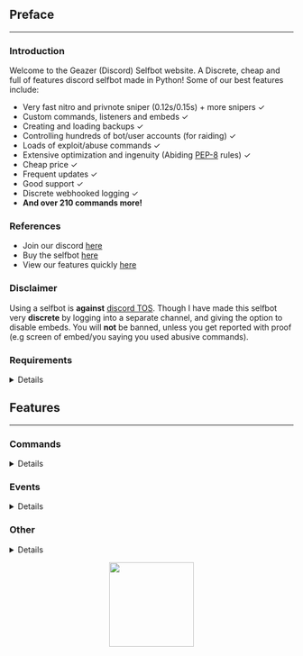 ## Preface
---

### Introduction
Welcome to the Geazer (Discord) Selfbot website. A Discrete, cheap and full of features discord selfbot made in Python! 
Some of our best features include: 
* Very fast nitro and privnote sniper (0.12s/0.15s) + more snipers ✓
* Custom commands, listeners and embeds ✓
* Creating and loading backups ✓
* Controlling hundreds of bot/user accounts (for raiding) ✓
* Loads of exploit/abuse commands ✓
* Extensive optimization and ingenuity (Abiding [PEP-8](https://www.python.org/dev/peps/pep-0008/ "PEP-8 definition") rules) ✓
* Cheap price ✓
* Frequent updates ✓
* Good support ✓
* Discrete webhooked logging ✓
* **And over 210 commands more!**

### References
* Join our discord [here](https://discord.gg/ZGrYnNB "Support, suggestions, questions and more")
* Buy the selfbot [here](https://autobuy.io/@Geazer-Selfbot/Product/a2bb2869-46d4-48af-8f49-08d842cf9dbd "My autobuy.io shop")
* View our features quickly [here](https://pastebin.com/raw/7f4RHTeH "Discrete pastebin with features")

### Disclaimer
Using a selfbot is __against__ [discord TOS](https://support.discord.com/hc/en-us/articles/115002192352-Automated-user-accounts-self-bots- "TOS article on selfbots"). Though I have made this selfbot very __discrete__ by logging into a separate channel, and giving the option to disable embeds. You will __not__ be banned, unless you get reported with proof (e.g screen of embed/you saying you used abusive commands).

### Requirements
<details>
    <ul>
        <li>Python: <a href="https://www.python.org/ftp/python/3.8.5/python-3.8.5-amd64.exe">Python 3.8.5</a> </li>
        <li>OS: Windows 10 (64-bit), Linux distro, MacOS </li>
        <li>Having joined <a href="https://discord.gg/ZGrYnNB">our discord</a> </li>
        <li>Having an activation code </li>
    </ul>
</details>

## Features
---

### Commands
<details>
    <ul>
        <details>
        <summary>Abuse</summary>
        <ul>
            <li> charbypass  ⟶  Will send a ~6000 char long message </li>
            <li> glitchdescription &lt;channel&gt; ⟶  Will glitch a channels topic/description </li>
            <li> viewbot &lt;link&gt; [amount=50] ⟶  Will have &lt;amount&gt; bots viewing &lt;link&gt;, will work with ebay listings etc. </li>
            <li> maskmsg [m...] ⟶  Will hide a message inside another message. </li>
            <li> bantoken &lt;token&gt; ⟶  Will make a discord token invalid </li>
            <li> bantoken2 &lt;token&gt; ⟶  Will disable a discord account </li>
            <li> tokeninfo &lt;token&gt; ⟶  Will show information about a token </li>
            <li> tokenspam &lt;token&gt; [name=B̩̮̘y͍̲̤̳͔̰͈ ̠͎̩͉̫G͓̭̩͔͔̖̱e̟̩̦a͙̪͉̱̮̖ͅz̴̻̬͇̫e̼r̤̤͙̹̰̝] ⟶  Will flash someones screen and change settings by using their token </li>
            <li> destroyserver  ⟶  Will destroy a server by deleting it's channels and creating random new ones </li>
            <li> crashcall  ⟶  Base command for crashing calls </li>
            <ul>
                <li>  start  ⟶  Will start the callcrash by rapidly changing it's voice region </li>
            </ul>
            <ul>
                <li>  stop  ⟶  Will stop the callcrash. If command doesn't respond, try again in a different channel </li>
            </ul>
            <li> channel  ⟶  Base command for creating or removing a lot of channels in a guild </li>
            <ul>
                <li>  create &lt;amount&gt; &lt;type&gt; [name] ⟶  Will spam create specified amount of either tc or vc with specified name </li>
            </ul>
            <ul>
                <li>  remove &lt;amount&gt; ⟶  Will attempt to remove specified amount of channels in a guild </li>
            </ul>
            <li> role  ⟶  Base command for creating or removing a lot of roles in a guild </li>
            <ul>
                <li>  create &lt;amount&gt; [name] ⟶  Will create specified amount of roles with random colour and specified name </li>
            </ul>
            <ul>
                <li>  remove &lt;amount&gt; ⟶  Will attempt to remove specified amount of roles in a guild </li>
            </ul>
            <ul>
                <li>  add &lt;amount&gt; &lt;member&gt; ⟶  Will attempt to add &lt;amount&gt; of roles to specified member </li>
            </ul>
            <li> webhook  ⟶  Base command for creating webhooks, spamming with webhooks and stopping that spam. </li>
            <ul>
                <li>  delete2 &lt;webhookurl&gt; ⟶  Will delete any webhook using it's URL, including ones you shouldn't be able to delete </li>
            </ul>
            <ul>
                <li>  spam_stop  ⟶  Will stop the webhook spam </li>
            </ul>
            <ul>
                <li>  create [name=🤫] ⟶  Will create a webhook for the current channel, can be used to send messages with </li>
            </ul>
            <ul>
                <li>  send &lt;username&gt; &lt;avatar&gt; &lt;m&gt; ⟶  Will send a message with the created webhook </li>
            </ul>
            <ul>
                <li>  create2 &lt;amount&gt; &lt;mc&gt; &lt;dc&gt; [name=🤫] ⟶  Will spam create webhooks on a channel bypassing the 10 wh cap</li>
            </ul>
            <ul>
                <li>  spam_start  ⟶  Will spam (weak) insults with the created webhook as random guild members </li>
            </ul>
            <ul>
                <li>  send2 &lt;url&gt; &lt;username&gt; &lt;message&gt; ⟶  Will create a partial webhook from a wh URL and send messages with it </li>
            </ul>
            <ul>
                <li>  delete &lt;channel&gt; ⟶  Will delete all webhooks on a specific channel </li>
            </ul>
            <li> blocked  ⟶  Base command for sending messages to blocked users </li>
            <ul>
                <li>  send &lt;message&gt; ⟶  Will send a message to user that is blocked </li>
            </ul>
            <ul>
                <li>  setid [id] ⟶  Will set the (DM) channel to send messages to </li>
            </ul>
            <li> email  ⟶  Base command for adding emails and spamming targets with them </li>
            <ul>
                <li>  spam &lt;target&gt; &lt;amount&gt; &lt;message&gt; ⟶  Will spam &lt;target&gt; with &lt;amount&gt; emails containing &lt;message&gt; </li>
            </ul>
            <ul>
                <li>  add &lt;username&gt; &lt;password&gt; ⟶  Will add a email to the list of possible emails used to spam with </li>
            </ul>
            <ul>
                <li>  remove &lt;username&gt; ⟶  Will remove a email from the list of possible emails used to spam with </li>
            </ul>
            <ul>
                <li>  list  ⟶  Will log the amount of email:password combinations in file </li>
            </ul>
        </details>
        </ul>
        <details>
        <summary>Fun</summary>
        <ul>
            <li> embed &lt;title&gt; &lt;description&gt; ⟶  Will send a rainbow embed with &lt;title&gt; and &lt;description&gt; </li>
            <li> worm &lt;amount&gt; &lt;message&gt; ⟶  Will send your &lt;message&gt; &lt;amount&gt; times in the form of a sinewave </li>
            <li> snipe [channel] ⟶  Will send the latest deleted message from any guild text channel </li>
            <li> dice  ⟶  Will send a random dice image </li>
            <li> fact  ⟶  Will send a random fact </li>
            <li> emojify &lt;emote&gt; &lt;message&gt; ⟶  Will send a message joining your input with &lt;emote&gt; </li>
            <li> combine &lt;word1&gt; &lt;word2&gt; ⟶  Will combine &lt;word1&gt; and &lt;word2&gt; into one word </li>
            <li> novowel &lt;message&gt; ⟶  Will send a &lt;message&gt; with all vowels removed from your input </li>
            <li> vowelreplace &lt;letter&gt; &lt;message&gt; ⟶  Will send a &lt;message&gt; where it's vowels are placed with &lt;letter&gt; </li>
            <li> 1337 &lt;message&gt; ⟶  Will send your &lt;message&gt; as leet (unreadable) </li>
            <li> uni &lt;message&gt; ⟶  Will send bold letters for each letter/number/!? in your input </li>
            <li> gif &lt;message&gt; ⟶  Will send dancing letters in gifs for each letter/number/!@$& of your input </li>
            <li> invis &lt;message&gt; ⟶  Will convert each letter from your input to be invisible </li>
            <li> reverse &lt;message&gt; ⟶  Will send the input &lt;message&gt; reversed </li>
            <li> ascii &lt;random&gt; &lt;message&gt; ⟶  Will convert your &lt;message&gt; to look like ascii art </li>
            <li> edit &lt;message&gt; ⟶  Will edit &lt;message&gt; to show a new letter </li>
            <li> lmgtfy &lt;message&gt; ⟶  Will send a let me google that for the &lt;message&gt; </li>
            <li> poll &lt;message&gt; ⟶  Will create poll with the &lt;message&gt; </li>
            <li> 8ball &lt;question&gt; ⟶  Will pick a random response from a list </li>
            <li> notfunny  ⟶  Will send a not funny message (~2100 chars) </li>
            <li> editnick  ⟶  Base command for editing through a nickname untill stopped </li>
            <ul>
                <li>  start &lt;nickname&gt; ⟶  Will loop through &lt;nickname&gt; and reveal a new letter every second and reset untill stopped </li>
            </ul>
            <ul>
                <li>  stop  ⟶  Will stop the editnick and return to the old nickname </li>
            </ul>
            <li> cyclestatus  ⟶  Base command for cycling through a set of statuses periodically </li>
            <ul>
                <li>  stop  ⟶  Will stop the cyclestatus </li>
            </ul>
            <ul>
                <li>  start &lt;interval&gt; [statuses...] ⟶  Will cycle trough a list of &lt;statuses&gt; and change every &lt;interval&gt; seconds untill stopped </li>
            </ul>
            <li> joke  ⟶  Base command for sending jokes </li>
            <ul>
                <li>  programming  ⟶  Will send a random programming related joke from sv443.net/jokeapi </li>
            </ul>
            <ul>
                <li>  dad  ⟶  Will send a random dad joke from icanhazdadjoke.com </li>
            </ul>
            <ul>
                <li>  misc  ⟶  Will send a random miscellaneous joke from sv443.net/jokeapi </li>
            </ul>
            <ul>
                <li>  dark  ⟶  Will send a random dark joke from sv443.net/jokeapi </li>
            </ul>
            <ul>
                <li>  pun  ⟶  Will send a random pun joke from sv443.net/jokeapi </li>
            </ul>
        </details>
        </ul>
        <details>
        <summary>Help</summary>
        <ul>
            <li> showall  ⟶  Will link to a pastebin showing all the commands </li>
            <li> help [command] ⟶  Shows this message </li>
        </details>
        </ul>
        <details>
        <summary>Images</summary>
        <ul>
            <li> whowouldwin &lt;user1&gt; &lt;user2&gt; ⟶  Will send an image with the profile pictures of the provided users </li>
            <li> avatar &lt;user&gt; ⟶  Will send a enlarged users avatar in chat </li>
            <li> spongebob &lt;random&gt; &lt;message&gt; ⟶  Will send an image of mocking spongebob by default, or another random one </li>
            <li> cat  ⟶  Will send a random cat image </li>
            <li> dog  ⟶  Will send a random dog image </li>
            <li> random_screen  ⟶  Will send a random screen from prnt.sc, not guaranteed to contain anything </li>
            <li> phcomment &lt;user&gt; &lt;message&gt; ⟶  Will send an image containing a pornhub comment by the &lt;user&gt;'s profile picture saying &lt;message&gt; </li>
            <li> changemymind &lt;message&gt; ⟶  Will send an image with in the change my mind meme context with the text input </li>
            <li> magik  ⟶  Base command for magikyzing user profile pictures and other images </li>
            <ul>
                <li>  image &lt;link&gt; [intensity=5] ⟶  Will send the &lt;link&gt;'s image deformed with &lt;intensity&gt; </li>
            </ul>
            <ul>
                <li>  user &lt;user&gt; [intensity=5] ⟶  Will send the &lt;user&gt;'s profile picture deformed with &lt;intensity&gt; </li>
            </ul>
            <li> blurpify  ⟶  Base command for blurpifying user profile pictures and other images </li>
            <ul>
                <li>  user &lt;user&gt; ⟶  Will send the &lt;user&gt;'s users profile picture deformed </li>
            </ul>
            <ul>
                <li>  image &lt;link&gt; ⟶  Will send the &lt;link&gt;'s image deformed </li>
            </ul>
            <li> deepfry  ⟶  Base command for deepfrying user profile pictures and other images </li>
            <ul>
                <li>  user &lt;user&gt; ⟶  Will send the &lt;user&gt;'s profile picture deepfried </li>
            </ul>
            <ul>
                <li>  image &lt;link&gt; ⟶  Will send the &lt;link&gt;'s image deepfried </li>
            </ul>
            <li> tweet  ⟶  Base command for sending tweets as trump or normal </li>
            <ul>
                <li>  normal &lt;username&gt; &lt;message&gt; ⟶  Will send an image with the input text as a tweet </li>
            </ul>
            <ul>
                <li>  trump &lt;message&gt; ⟶  Will send an image with the input text as a tweet </li>
            </ul>
        </details>
        </ul>
        <details>
        <summary>IPTools</summary>
        <ul>
            <li> ipinfo &lt;host&gt; ⟶  Will display information about a host by ip/hostname </li>
            <li> unshorten &lt;link&gt; ⟶  Wil unshorten ad.fly, sh.st and adfoc.us links, they might've patched this idk </li>
            <li> icmpping &lt;host&gt; ⟶  Will ICMP ping &lt;host&gt; using ICMP packets </li>
            <li> tcpping &lt;host&gt; [port=80] ⟶  Will ping &lt;host&gt; on port &lt;port&gt; using TCP packets </li>
            <li> dnsresolve &lt;apikey&gt; [hostnames..] ⟶  Will resolve a DNS by hostname </li>
            <li> showheaders &lt;apikey&gt;  ⟶  Will show the HTTP headers that your client sends when connecting to a webserver </li>
            <li> portscan &lt;apikey&gt; &lt;host&gt; ⟶  Will scan the common ports of a &lt;host&gt;. </li>
            <li> traceroute &lt;apikey&gt; &lt;host&gt; ⟶  Will determine what servers data traverses through before reaching the &lt;host&gt; </li>
            <li> maclookup &lt;apikey&gt; &lt;mac&gt; ⟶  Will search for the manufacturer of a product based on it's MAC address </li>
            <li> proxies  ⟶  Base command for sending txt files containing proxies </li>
            <ul>
                <li>  socks5 [proxytimeoutms=1000] ⟶  Scrapes socks5 proxies (IP:PORT) and sends the file in chat </li>
            </ul>
            <ul>
                <li>  http [proxytimeoutms=1000] ⟶  Scrapes HTTP proxies (IP:PORT) and sends the file in chat </li>
            </ul>
            <ul>
                <li>  https [proxytimeoutms=1000] ⟶  Scrapes HTTPS proxies (IP:PORT) and sends the file in chat </li>
            </ul>
            <ul>
                <li>  socks4 [proxytimeoutms=1000] ⟶  Scrapes socks4 proxies (IP:PORT) and sends the file in chat </li>
            </ul>
        </details>
        </ul>
        <details>
        <summary>Other</summary>
        <ul>
            <li> eval &lt;body&gt; ⟶  Will evaluate python code and discord.py code. This means you can basically run any script anywhere anytime. </li>
            <li> fakeperson [gender] [nationality] ⟶  Will generate a random person with &lt;nationality&gt; and &lt;gender&gt; </li>
            <li> metrics  ⟶  Will show the top 10 most used commands by you in a graph in an embed </li>
            <li> exportchat  ⟶  Will backup an entire chat history as an HTML file </li>
            <li> channelinfo [serverid] ⟶  Will show all channels in a guild and send it to logging channel </li>
            <li> roleinfo &lt;role&gt; ⟶  Will show information about the specified &lt;role&gt; </li>
            <li> serverinfo [serverid] ⟶  Will display some information about a server in your logging channel </li>
            <li> userinfo [user] ⟶  Will show the specified &lt;user&gt;s account data </li>
            <li> emojiinfo  ⟶  Will list all the emotes in a server </li>
            <li> pinfo  ⟶  Will show the process info of your bot, including cpu usage, memory usage and latencies </li>
            <li> declineall  ⟶  Will decline all incoming friend requests </li>
            <li> reload  ⟶  Will reload all cogs </li>
            <li> getavatars &lt;guildid&gt; ⟶  Will scrape all avatars in a guild for the random avatars list </li>
            <li> getemojis &lt;fromguildid&gt; &lt;toguildid&gt; ⟶  Will scrape all emojis from &lt;fromguildid&gt; guild and put them in &lt;toguildid&gt; guild </li>
            <li> settings  ⟶  Base command for changing your selfbot settings </li>
            <ul>
                <li>  embed &lt;embed&gt; &lt;state&gt; ⟶  Will enable or disable sending some command output in embeds. </li>
            </ul>
            <ul>
                <li>  sniping &lt;sniping&gt; &lt;state&gt; ⟶  Will enable or disable sniping discordgifts, privnotes, tokens and giveaways </li>
            </ul>
            <li> cc  ⟶  Base command for adding/removing/listing all the custom commands </li>
            <ul>
                <li>  add &lt;commandname&gt; &lt;content&gt; ⟶  Will add the custom command named &lt;command_name&gt; sending &lt;content&gt; </li>
            </ul>
            <ul>
                <li>  remove &lt;commandname&gt; ⟶  Will remove the custom command named &lt;command_name&gt;  </li>
            </ul>
            <ul>
                <li>  list  ⟶  Will list all the custom command names </li>
            </ul>
            <li> backup  ⟶  Base command for making and loading backups </li>
            <ul>
                <li>  make  ⟶  Sub-base command for backing up friends, blocked users and joined servers </li>
            </ul>
            <ul>
                <ul>
                    <li> friends  ⟶  Will create a backup of all your friends in a txt file as ids </li>
                    <li> blocked  ⟶  Will create a backup of all your blocked users in a txt file as ids </li>
                    <li> servers  ⟶  Will create a backup of all your joined servers in a txt file as invites </li>
                </ul>
            </ul>
            <ul>
                <li>  load  ⟶  Sub-base command for adding backed up friends, blocking blocked users and joining servers </li>
            </ul>
            <ul>
                <ul>
                    <li> friends  ⟶  Will add all friends from the backed up txt file </li>
                    <li> blocked  ⟶  Will block all users from the backed up txt file </li>
                    <li> servers  ⟶  Will join all servers from the backed up txt file </li>
                </ul>
            </ul>
        </details>
        </ul>
        <details>
        <summary>Raid</summary>
        <ul>
            <li> raid  ⟶  Base command for logging and and logging out all the raid accounts </li>
            <ul>
                <li>  amount  ⟶  Will give the amount of id:token combinations </li>
            </ul>
            <ul>
                <li>  add [tokens...] ⟶  Will add tokens to the list of useraccounts that can be used to log in </li>
            </ul>
            <ul>
                <li>  logout  ⟶  Will log out all the raid user instances accounts  </li>
            </ul>
            <ul>
                <li>  remove [ids...] ⟶  Will remove the specified token from the json file </li>
            </ul>
            <ul>
                <li>  login [type=False]  ⟶  Will log in all the raid accounts (bot or user) from the user account and join your guild </li>
            </ul>
        </details>
        </ul>
        <details>
        <summary>Trolling</summary>
        <ul>
            <li> virus  ⟶  Will send an editing virus message </li>
            <li> stfu  ⟶  Will send an editing stfu message </li>
            <li> noonecares  ⟶  Will send an editing no one cares message </li>
            <li> 911  ⟶  Will send an editing 911 image </li>
            <li> cum  ⟶  Will send an editing masturbating image 😳 </li>
            <li> tokencalc &lt;user&gt; ⟶  Will calculate the first part of a users token based on their account information </li>
            <li> glitchmention [length=1977] ⟶  Will send a &lt;length&gt; long mention looking message </li>
            <li> typing  ⟶  Will make it look like you are typing indefinitely (Send a message to make it stop) </li>
            <li> freenitro [customurl] [gifurl] ⟶  Will send an embedded gif that if added to favourites will send the customurl gif instead</li>
            <li> editpos &lt;message&gt; ⟶  Will send a &lt;message&gt; where it's edited tag is on the left instead of right </li>
            <li> massping  ⟶  Will massping everybody in the guild (in groups of 100) </li>
            <li> spam &lt;amount&gt; &lt;message&gt; ⟶  Will send &lt;message&gt; &lt;amount&gt; times in a row </li>
            <li> uclone &lt;user&gt; ⟶  Will copy &lt;user&gt;'s nick/pfp/role else username/pfp </li>
            <li> blank  ⟶  Base command for sending ~2000 char long whitespace message </li>
            <ul>
                <li>  guild  ⟶  Will send a ~2000 char long blank message after every message send in a guild </li>
            </ul>
            <li> noleave  ⟶  Base command for instantly adding users back after leaving a group channel </li>
            <ul>
                <li>  user &lt;user&gt; ⟶  Will instantly add the &lt;user&gt; back to the group channel upon leaving. </li>
            </ul>
            <ul>
                <li>  stop  ⟶  Will allow user to leave the group channel again </li>
            </ul>
            <li> annoy  ⟶  Base command for annoying entire guilds or specific users by reacting with emoji's and stopping that listener</li>
            <ul>
                <li>  user &lt;user&gt; [emojis...] ⟶  Will react with &lt;emojis&gt; to every message &lt;user&gt; </li>
            </ul>
            <ul>
                <li>  guild [emojis...] ⟶  Will attempt to react with &lt;emojis&gt; to every send message in current guild </li>
            </ul>
            <ul>
                <li>  stop  ⟶  Will stop all annoy listeners </li>
            </ul>
            <li> copy  ⟶  Base command for copying users messages or channels messages and stopping that listener</li>
            <ul>
                <li>  user &lt;user&gt; [message] ⟶  Will copy every &lt;user&gt;'s message by default, else it will send the provided &lt;message&gt; </li>
            </ul>
            <ul>
                <li>  channel &lt;channel&gt; [message] ⟶  Will copy everybody in &lt;channel&gt; or send the provided &lt;message&gt; </li>
            </ul>
            <ul>
                <li>  stop  ⟶  Will stop the copy listener </li>
            </ul>
            <li> step  ⟶  Base command step reacting to a user and stopping that listener </li>
            <ul>
                <li>  user &lt;user&gt; [message...] ⟶  Will step through &lt;message&gt; by sending it word for word after every message by &lt;user&gt; </li>
            </ul>
            <ul>
                <li>  stop  ⟶  Will stop all step listeners </li>
            </ul>
            <li> automute  ⟶  Base command for automuting members and stopping that listener </li>
            <ul>
                <li>  start &lt;member&gt; ⟶  Will start automatically muting &lt;member&gt; every time they unmute </li>
            </ul>
            <ul>
                <li>  stop  ⟶  Will stop all automute listeners </li>
            </ul>
            <li> autodeafen  ⟶  Base command for automuting members and stopping that listener </li>
            <ul>
                <li>  start &lt;member&gt; ⟶  Will start automatically muting &lt;member&gt; every time they unmute </li>
            </ul>
            <ul>
                <li>  stop  ⟶  Will stop all autodeafen listeners </li>
            </ul>
        </details>
        </ul>
        <details>
        <summary>Utilities</summary>
        <ul>
            <li> youtubesearch &lt;search&gt; ⟶  Will search for a video on YouTube by given title </li>
            <li> tobtc &lt;amount&gt; [currencycode=USD] ⟶  Will convert provided currency to it's bitcoin equivalent </li>
            <li> btc [currencycode=USD] ⟶  Will convert a bitcoin to the provided currency equivalent </li>
            <li> commandtimer &lt;interval&gt; &lt;amount&gt; &lt;command&gt; ⟶  Will use &lt;command&gt; every &lt;interval&gt; seconds &lt;amount&gt; times </li>
            <li> timer &lt;time&gt; &lt;interval&gt; ⟶  Will count down from &lt;_time&gt; and update in an embed every &lt;interval&gt; seconds </li>
            <li> nitro &lt;amount&gt; ⟶  Will generate &lt;amount&gt; discord nitro codes </li>
            <li> invite &lt;amount&gt; ⟶  Will generate &lt;amount&gt; discord invites </li>
            <li> tinyurl &lt;link&gt; ⟶  Will generate and send a tinyurl link from &lt;link&gt; </li>
            <li> charinfo &lt;message&gt; ⟶  Will send info about your &lt;message&gt; unicode </li>
            <li> urban &lt;search&gt; ⟶  Will search your &lt;search&gt; on urban dictionary and send its definition </li>
            <li> purge &lt;amount&gt; [keywords...] ⟶  Will delete &lt;amount&gt; of messages send by, can filter to &lt;keywords&gt; </li>
            <li> rand &lt;num1&gt; &lt;num2&gt; ⟶  Will send a random number between &lt;num1&gt; and &lt;num2&gt; </li>
            <li> passgen &lt;length&gt; ⟶  Will generate a random password with &lt;length&gt; long </li>
            <li> logout  ⟶  Will log out the self bot </li>
            <li> reboot  ⟶  Will restart the selfbot </li>
            <li> reverse_search &lt;user&gt; ⟶  Will reverse image search the &lt;user&gt; profile picture with google </li>
            <li> loop  ⟶  Base command for looping messages </li>
            <ul>
                <li>  start &lt;delay&gt; &lt;message&gt; ⟶  Will start the loop function with the given &lt;delay&gt; and &lt;message&gt; </li>
            </ul>
            <ul>
                <li>  stop  ⟶  Will stop the currently playing loop function </li>
            </ul>
            <li> dstatus  ⟶  Base command for changing your discord status </li>
            <ul>
                <li>  playing &lt;message&gt; ⟶  Will change your status playing &lt;message&gt; </li>
            </ul>
            <ul>
                <li>  listening &lt;message&gt; ⟶  Will change your status to listening to &lt;message&gt; </li>
            </ul>
            <ul>
                <li>  watching &lt;message&gt; ⟶  Will change your status to watching &lt;message&gt; </li>
            </ul>
            <ul>
                <li>  streaming &lt;streamurl&gt; &lt;message&gt; ⟶  Will change your status to streaming &lt;message&gt; with link &lt;stream_url&gt; </li>
            </ul>
            <li> autodel  ⟶  Base command for automatically deleting any (new) messages send by you over the provided limit </li>
            <ul>
                <li>  start &lt;limit&gt; ⟶  Will delete any messages send by you over the provided &lt;limit&gt; </li>
            </ul>
            <ul>
                <li>  stop  ⟶  Will stop the autodelete messages </li>
            </ul>
            <li> clistener  ⟶  Base command for adding custom listeners for words globally or guild specifically </li>
            <ul>
                <li>  start &lt;guild&gt; [keywords...] ⟶  Will start a custom listener for specified words </li>
            </ul>
            <ul>
                <li>  stop  ⟶  Will stop all custom listeners </li>
            </ul>
        </details>
        </ul>
    </ul>
</details>
  
### Events
<details>
    <ul>
        <details>
            <summary>Nitro sniper</summary>
            Our nitro sniper has build in anti-spam methods, you won't ever be banned by using this!
            The speed (depending on your internetspeed and discords server load) is between 0.12s and 0.15s from beginning to end.
        </details>
        <details>
            <summary>Privnote sniper</summary>
            The privnotes snipe speed are about the same as the nitro snipe speeds. The contents of these privnotes
            are saved in a folder in .txt files.
        </details>
        <details>
            <summary>Token sniper</summary>
            If someone pastes a bot or user token, it will instantly be logged to the logging channel.
        </details>
        <details>
            <summary>Giveaway sniper</summary>
            If there is a giveaway from one of the 4 recognized bots, it will attempt to join it by reacting
            with the emote after a random delay.
        </details>
        <details>
            <summary>Auto delete</summary>
            Every sentence/word starting with your custom prefix will instantly be deleted. There is no way to turn this off.
        </details>
    </ul>
</details>

### Other
<details>
    <ul>
        <details>
            <summary>Customizability</summary>
            <ul>
                <li> Some commands could send their output in an embed form depending on whether you have enabled that.
                     If so, you can specify the footer icon, text and colour it will show up with. 
                </li>
                <li>The prefix is customizable as well</li>
            </ul>
        </details>
        <details>
            <summary>Extensions</summary>
            I have made 2 optional extensions. This includes the Moderation (8 commands) and the NSFW extension (2 commands).
            They can be downloaded in our guild upon buying the selfbot.
        </details>
        <details>
            <summary>Logging</summary>
            All logging is done discretely in a by you chosen guilds sytem channel. A webhook is created who will
            send what actions are done, some command output, and more.
        </details>
        <details>
            <summary>Support</summary>
            You can create a ticket in <a href="https://discord.gg/ZGrYnNB">our discord</a> where we will provide great support
            ASAP. The discord server also contains a FAQ page, where most of your questions will be answered. So make sure to check that out!
        </details> 
    </ul>
</details>

<p align="center">
    <img src="https://i.imgur.com/UsrLN7k.gif" width="150" height="150" />
</p>
